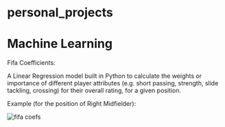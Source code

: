 # personal_projects


# Machine Learning

Fifa Coefficients:

A Linear Regression model built in Python to calculate the weights or importance of different player attributes (e.g. short passing, strength, slide tackling, crossing) for their overall rating, for a given position.


Example (for the position of Right Midfielder):

![fifa coefs](https://github.com/user-attachments/assets/6ff2d3b5-76dd-4f8d-9083-efcc1cc20f16)
